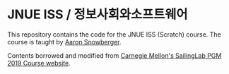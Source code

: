 # JNUE ISS / 정보사회와소프트웨어

This repository contains the code for the JNUE ISS (Scratch) course. The course is taught by [Aaron Snowberger](https://aaron.kr).

Contents borrowed and modified from [Carnegie Mellon's SailingLab PGM 2019 Course website](https://github.com/sailinglab/pgm-spring-2019).
